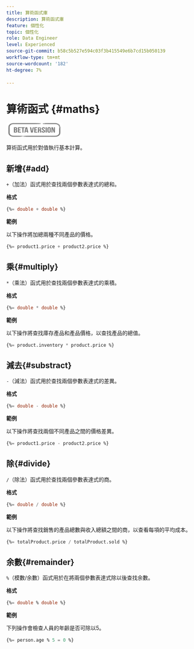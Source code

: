 ```yaml
---
title: 算術函式庫
description: 算術函式庫
feature: 個性化
topic: 個性化
role: Data Engineer
level: Experienced
source-git-commit: b58c5b527e594c03f3b415549e6b7cd15b050139
workflow-type: tm+mt
source-wordcount: '182'
ht-degree: 7%

---
```


# 算術函式 {#maths}

![](../../assets/do-not-localize/badge.png)

算術函式用於對值執行基本計算。

## 新增{#add}

`+`（加法）函式用於查找兩個參數表達式的總和。

**格式**

```sql
{%= double + double %}
```

**範例**

以下操作將加總兩種不同產品的價格。

```sql
{%= product1.price + product2.price %}
```

## 乘{#multiply}

`*`（乘法）函式用於查找兩個參數表達式的乘積。

**格式**

```sql
{%= double * double %}
```

**範例**

以下操作將查找庫存產品和產品價格，以查找產品的總值。

```sql
{%= product.inventory * product.price %}
```

## 減去{#substract}

`-`（減法）函式用於查找兩個參數表達式的差異。

**格式**

```sql
{%= double - double %}
```

**範例**

以下操作將查找兩個不同產品之間的價格差異。

```sql
{%= product1.price - product2.price %}
```

## 除{#divide}

`/`（除法）函式用於查找兩個參數表達式的商。

**格式**

```sql
{%= double / double %}
```

**範例**

以下操作將查找銷售的產品總數與收入總額之間的商，以查看每項的平均成本。

```sql
{%= totalProduct.price / totalProduct.sold %}
```

## 余數{#remainder}

`%`（模數/余數）函式用於在將兩個參數表達式除以後查找余數。

**格式**

```sql
{%= double % double %}
```

**範例**

下列操作會檢查人員的年齡是否可除以5。

```sql
{%= person.age % 5 = 0 %}
```

